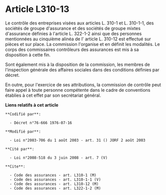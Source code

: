 # Article L310-13

Le contrôle des entreprises visées aux articles L. 310-1 et L. 310-1-1, des sociétés de groupe d'assurance et des sociétés de
groupe mixtes d'assurance définies à l'article L. 322-1-2 ainsi que des personnes mentionnées au cinquième alinéa de l'
article L. 310-12 est effectué sur pièces et sur place. La commission l'organise et en définit les modalités. Le corps des
commissaires contrôleurs des assurances est mis à sa disposition à cette fin.

Sont également mis à la disposition de la commission, les membres de l'inspection générale des affaires sociales dans des
conditions définies par décret.

En outre, pour l'exercice de ses attributions, la commission de contrôle peut faire appel à toute personne compétente dans le
cadre de conventions établies à cet effet par son secrétariat général.

**Liens relatifs à cet article**

	**Codifié par**:

	  - Décret n°76-666 1976-07-16

	**Modifié par**:

	  - Loi n°2003-706 du 1 août 2003 - art. 31 () JORF 2 août 2003

	**Cité par**:

	  - Loi n°2008-518 du 3 juin 2008 - art. 7 (V)

	**Cite**:

	  - Code des assurances - art. L310-1 (M)
	  - Code des assurances - art. L310-1-1 (V)
	  - Code des assurances - art. L310-12 (M)
	  - Code des assurances - art. L322-1-2 (M)
